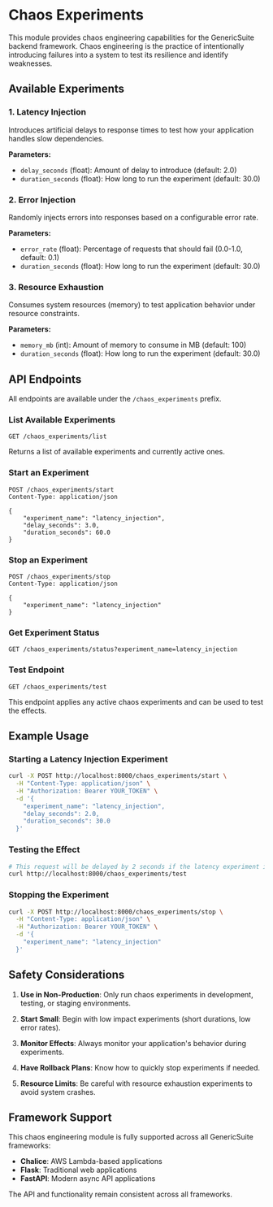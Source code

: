 # Chaos Experiments

This module provides chaos engineering capabilities for the GenericSuite backend framework. Chaos engineering is the practice of intentionally introducing failures into a system to test its resilience and identify weaknesses.

## Available Experiments

### 1. Latency Injection
Introduces artificial delays to response times to test how your application handles slow dependencies.

**Parameters:**
- `delay_seconds` (float): Amount of delay to introduce (default: 2.0)
- `duration_seconds` (float): How long to run the experiment (default: 30.0)

### 2. Error Injection
Randomly injects errors into responses based on a configurable error rate.

**Parameters:**
- `error_rate` (float): Percentage of requests that should fail (0.0-1.0, default: 0.1)
- `duration_seconds` (float): How long to run the experiment (default: 30.0)

### 3. Resource Exhaustion
Consumes system resources (memory) to test application behavior under resource constraints.

**Parameters:**
- `memory_mb` (int): Amount of memory to consume in MB (default: 100)
- `duration_seconds` (float): How long to run the experiment (default: 30.0)

## API Endpoints

All endpoints are available under the `/chaos_experiments` prefix.

### List Available Experiments
```http
GET /chaos_experiments/list
```

Returns a list of available experiments and currently active ones.

### Start an Experiment
```http
POST /chaos_experiments/start
Content-Type: application/json

{
    "experiment_name": "latency_injection",
    "delay_seconds": 3.0,
    "duration_seconds": 60.0
}
```

### Stop an Experiment
```http
POST /chaos_experiments/stop
Content-Type: application/json

{
    "experiment_name": "latency_injection"
}
```

### Get Experiment Status
```http
GET /chaos_experiments/status?experiment_name=latency_injection
```

### Test Endpoint
```http
GET /chaos_experiments/test
```

This endpoint applies any active chaos experiments and can be used to test the effects.

## Example Usage

### Starting a Latency Injection Experiment

```bash
curl -X POST http://localhost:8000/chaos_experiments/start \
  -H "Content-Type: application/json" \
  -H "Authorization: Bearer YOUR_TOKEN" \
  -d '{
    "experiment_name": "latency_injection",
    "delay_seconds": 2.0,
    "duration_seconds": 30.0
  }'
```

### Testing the Effect

```bash
# This request will be delayed by 2 seconds if the latency experiment is active
curl http://localhost:8000/chaos_experiments/test
```

### Stopping the Experiment

```bash
curl -X POST http://localhost:8000/chaos_experiments/stop \
  -H "Content-Type: application/json" \
  -H "Authorization: Bearer YOUR_TOKEN" \
  -d '{
    "experiment_name": "latency_injection"
  }'
```

## Safety Considerations

1. **Use in Non-Production**: Only run chaos experiments in development, testing, or staging environments.

2. **Start Small**: Begin with low impact experiments (short durations, low error rates).

3. **Monitor Effects**: Always monitor your application's behavior during experiments.

4. **Have Rollback Plans**: Know how to quickly stop experiments if needed.

5. **Resource Limits**: Be careful with resource exhaustion experiments to avoid system crashes.

## Framework Support

This chaos engineering module is fully supported across all GenericSuite frameworks:

- **Chalice**: AWS Lambda-based applications
- **Flask**: Traditional web applications
- **FastAPI**: Modern async API applications

The API and functionality remain consistent across all frameworks.